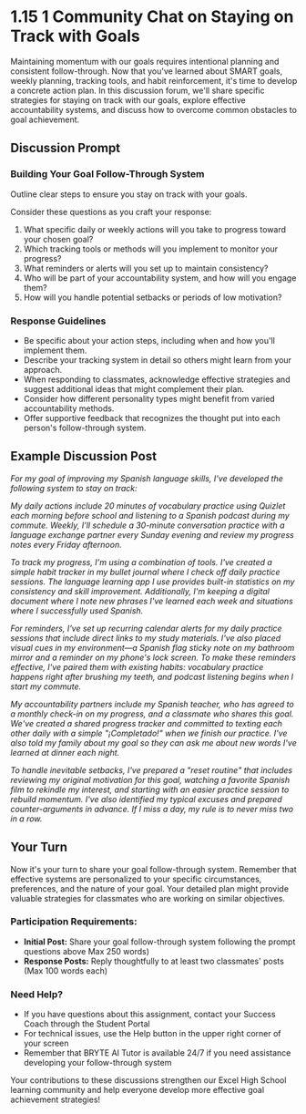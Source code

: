 # 1.15 1 Community Chat on Staying on Track with Goals

Maintaining momentum with our goals requires intentional planning and consistent follow-through. Now that you've learned about SMART goals, weekly planning, tracking tools, and habit reinforcement, it's time to develop a concrete action plan. In this discussion forum, we'll share specific strategies for staying on track with our goals, explore effective accountability systems, and discuss how to overcome common obstacles to goal achievement.

## Discussion Prompt

### Building Your Goal Follow-Through System

Outline clear steps to ensure you stay on track with your goals.

Consider these questions as you craft your response:

1. What specific daily or weekly actions will you take to progress toward your chosen goal?
2. Which tracking tools or methods will you implement to monitor your progress?
3. What reminders or alerts will you set up to maintain consistency?
4. Who will be part of your accountability system, and how will you engage them?
5. How will you handle potential setbacks or periods of low motivation?

### Response Guidelines

- Be specific about your action steps, including when and how you'll implement them.
- Describe your tracking system in detail so others might learn from your approach.
- When responding to classmates, acknowledge effective strategies and suggest additional ideas that might complement their plan.
- Consider how different personality types might benefit from varied accountability methods.
- Offer supportive feedback that recognizes the thought put into each person's follow-through system.

## Example Discussion Post

*For my goal of improving my Spanish language skills, I've developed the following system to stay on track:*

*My daily actions include 20 minutes of vocabulary practice using Quizlet each morning before school and listening to a Spanish podcast during my commute. Weekly, I'll schedule a 30-minute conversation practice with a language exchange partner every Sunday evening and review my progress notes every Friday afternoon.*

*To track my progress, I'm using a combination of tools. I've created a simple habit tracker in my bullet journal where I check off daily practice sessions. The language learning app I use provides built-in statistics on my consistency and skill improvement. Additionally, I'm keeping a digital document where I note new phrases I've learned each week and situations where I successfully used Spanish.*

*For reminders, I've set up recurring calendar alerts for my daily practice sessions that include direct links to my study materials. I've also placed visual cues in my environment—a Spanish flag sticky note on my bathroom mirror and a reminder on my phone's lock screen. To make these reminders effective, I've paired them with existing habits: vocabulary practice happens right after brushing my teeth, and podcast listening begins when I start my commute.*

*My accountability partners include my Spanish teacher, who has agreed to a monthly check-in on my progress, and a classmate who shares this goal. We've created a shared progress tracker and committed to texting each other daily with a simple "¡Completado!" when we finish our practice. I've also told my family about my goal so they can ask me about new words I've learned at dinner each night.*

*To handle inevitable setbacks, I've prepared a "reset routine" that includes reviewing my original motivation for this goal, watching a favorite Spanish film to rekindle my interest, and starting with an easier practice session to rebuild momentum. I've also identified my typical excuses and prepared counter-arguments in advance. If I miss a day, my rule is to never miss two in a row.*

## Your Turn

Now it's your turn to share your goal follow-through system. Remember that effective systems are personalized to your specific circumstances, preferences, and the nature of your goal. Your detailed plan might provide valuable strategies for classmates who are working on similar objectives.

### Participation Requirements:

- **Initial Post:** Share your goal follow-through system following the prompt questions above Max 250 words)
- **Response Posts:** Reply thoughtfully to at least two classmates' posts (Max 100 words each)

### Need Help?

- If you have questions about this assignment, contact your Success Coach through the Student Portal
- For technical issues, use the Help button in the upper right corner of your screen
- Remember that BRYTE AI Tutor is available 24/7 if you need assistance developing your follow-through system

Your contributions to these discussions strengthen our Excel High School learning community and help everyone develop more effective goal achievement strategies!


